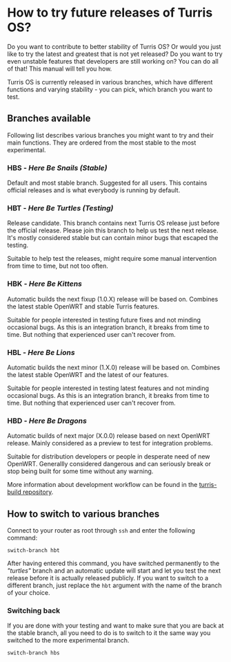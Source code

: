 # How to try future releases of Turris OS?
 
Do you want to contribute to better stability of Turris OS? Or would you just
like to try the latest and greatest that is not yet released? Do you want to
try even unstable features that developers are still working on? You can do all
of that! This manual will tell you how. 

Turris OS is currently released in various branches, which have different
functions and varying stability - you can pick, which branch you want to test.

## Branches available

Following list describes various branches you might want to try and their main
functions. They are ordered from the most stable to the most experimental.

### HBS -  _Here Be Snails (Stable)_

Default and most stable branch. Suggested for all users. This contains
official releases and is what everybody is running by default.

### HBT - _Here Be Turtles (Testing)_

Release candidate. This branch contains next Turris OS release just before the
official release. Please join this branch to help us test the next release.
It's mostly considered stable but can contain minor bugs that escaped the
testing.

Suitable to help test the releases, might require some manual intervention from
time to time, but not too often.

### HBK - _Here Be Kittens_

Automatic builds the next fixup (1.0.X) release will be based on. Combines the
latest stable OpenWRT and stable Turris features.

Suitable for people interested in testing future fixes and not minding occasional
bugs. As this is an integration branch, it breaks from time to time. But nothing
that experienced user can't recover from.

### HBL - _Here Be Lions_

Automatic builds the next minor (1.X.0) release will be based on. Combines the
latest stable OpenWRT and the latest of our features.

Suitable for people interested in testing latest features and not minding
occasional bugs. As this is an integration branch, it breaks from time to time.
But nothing that experienced user can't recover from.

### HBD - _Here Be Dragons_

Automatic builds of next major (X.0.0) release based on next OpenWRT release.
Mainly considered as a preview to test for integration problems.

Suitable for distribution developers or people in desperate need of new
OpenWRT. Generallly considered dangerous and can seriously break or stop being
built for some time without any warning.

More information about development workflow can be found in the
[turris-build repository](https://gitlab.nic.cz/turris/turris-build/blob/hbk/WORKFLOW.adoc).

## How to switch to various branches

Connect to your router as root through `ssh` and enter the following command:

```
switch-branch hbt
```

After having entered this command, you have switched permanently to the
_"turtles"_ branch and an automatic update will start and let you test the next
release before it is actually released publicly. If you want to switch to a
different branch, just replace the `hbt` argument with the name of the branch
of your choice. 

### Switching back
 
If you are done with your testing and want to make sure that you are back at
the stable branch, all you need to do is to switch to it the same way you
switched to the more experimental branch.

```
switch-branch hbs
```

